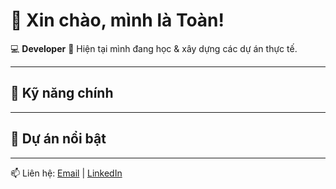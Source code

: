 # 👋 Xin chào, mình là Toàn!
💻 **Developer**
🌱 Hiện tại mình đang học & xây dựng các dự án thực tế.

---

## 🚀 Kỹ năng chính


---

## 📌 Dự án nổi bật


---

📫 Liên hệ: [Email](duongquoctoan3101@gmail.com) | [LinkedIn]([https://linkedin.com/in/yourlink](https://www.linkedin.com/in/d%C6%B0%C6%A1ng-qu%E1%BB%91c-to%C3%A0n-0999b1249/)https://www.linkedin.com/in/d%C6%B0%C6%A1ng-qu%E1%BB%91c-to%C3%A0n-0999b1249/)
